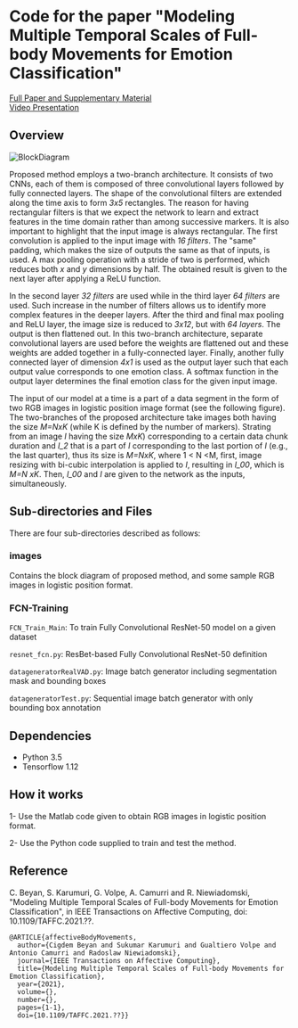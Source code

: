 # Code for the paper "Modeling Multiple Temporal Scales of Full-body Movements for Emotion Classification"

[Full Paper and Supplementary Material](https://ieeexplore.ieee.org/document/??) <br />
[Video Presentation](??) <br />

## Overview
![BlockDiagram](https://github.com/cbeyan/AffectiveBodyMovements/main/figure.png)

Proposed method employs a two-branch architecture. It consists of two CNNs, each of them is composed of three
convolutional layers followed by fully connected layers. The shape of the convolutional filters are extended along the time
axis to form *3x5* rectangles. The reason for having rectangular filters is that we expect the network to learn and extract features in
the time domain rather than among successive markers. It is also important to highlight that the input image is always rectangular.
The first convolution is applied to the input image with *16 filters*. The "same" padding, which makes the size of outputs the same
as that of inputs, is used. A max pooling operation with a stride of two is performed, which reduces both *x* and *y* dimensions by half. 
The obtained result is given to the next layer after applying a ReLU function.

In the second layer *32 filters* are used while in the third layer *64 filters* are used. Such increase in the number of
filters allows us to identify more complex features in the deeper layers. After the third and final max pooling and ReLU layer, the
image size is reduced to *3x12*, but with *64 layers*. The output
is then flattened out. In this two-branch architecture, separate
convolutional layers are used before the weights are flattened out
and these weights are added together in a fully-connected layer.
Finally, another fully connected layer of dimension *4x1* is used
as the output layer such that each output value corresponds to one emotion class. 
A softmax function in the output layer determines the final emotion class for the given input image.

The input of our model at a time is a part of a data segment in
the form of two RGB images in logistic position image format (see
the following figure). The two-branches of the proposed architecture take images both having the size *M=NxK* (while K is defined by the
number of markers). Strating from an image *I* having the size
*MxK*) corresponding to a certain data chunk duration and *I_2* that
is a part of *I* corresponding to the last portion of *I* (e.g., the last
quarter), thus its size is *M=NxK*, where 1 < N <M, first, image resizing with bi-cubic interpolation is
applied to *I*, resulting in *I_00*, which is *M=N xK*. Then, *I_00* and *I* are given to the network as the inputs, simultaneously.



## Sub-directories and Files
There are four sub-directories described as follows:

### images
Contains the block diagram of proposed method, and some sample RGB images in logistic position format.
 

### FCN-Training

``FCN_Train_Main``: To train Fully Convolutional ResNet-50 model on a given dataset 

``resnet_fcn.py``: ResBet-based Fully Convolutional ResNet-50 definition 

``datageneratorRealVAD.py``: Image batch generator including segmentation mask and bounding boxes

``datageneratorTest.py``: Sequential image batch generator with only bounding box annotation

## Dependencies
* Python 3.5
* Tensorflow 1.12


## How it works
1- Use the Matlab code given to obtain RGB images in logistic position format.

2- Use the Python code supplied to train and test the method.

## Reference

C. Beyan, S. Karumuri, G. Volpe, A. Camurri and R. Niewiadomski, "Modeling Multiple Temporal Scales of Full-body Movements for Emotion Classification", 
in IEEE Transactions on Affective Computing, doi: 10.1109/TAFFC.2021.??.
```
@ARTICLE{affectiveBodyMovements,
  author={Cigdem Beyan and Sukumar Karumuri and Gualtiero Volpe and Antonio Camurri and Radoslaw Niewiadomski},
  journal={IEEE Transactions on Affective Computing}, 
  title={Modeling Multiple Temporal Scales of Full-body Movements for Emotion Classification}, 
  year={2021},
  volume={},
  number={},
  pages={1-1},
  doi={10.1109/TAFFC.2021.??}}
